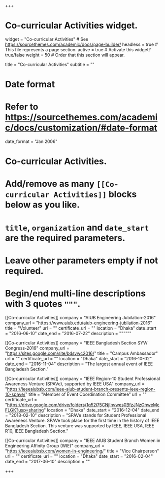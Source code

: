
+++
# Co-curricular Activities widget.
widget = "Co-curricular Activities"  # See https://sourcethemes.com/academic/docs/page-builder/
headless = true  # This file represents a page section.
active = true  # Activate this widget? true/false
weight = 50  # Order that this section will appear.

title = "Co-curricular Activities"
subtitle = ""

# Date format
#   Refer to https://sourcethemes.com/academic/docs/customization/#date-format
date_format = "Jan 2006"

# Co-curricular Activities.
#   Add/remove as many `[[Co-curricular Activities]]` blocks below as you like.
#   `title`, `organization` and `date_start` are the required parameters.
#   Leave other parameters empty if not required.
#   Begin/end multi-line descriptions with 3 quotes `"""`.

[[Co-curricular Activities]]
  company = "AIUB Engineering Jubilation-2016"
  company_url = "https://www.aiub.edu/aiub-engineering-jubilation-2016"
  title = "Volunteer"
  url = ""
  certificate_url = ""
  location = "Dhaka"
  date_start = "2016-06-10"
  date_end = "2016-07-22"
  description = """"""

[[Co-curricular Activities]]
  company = "IEEE Bangladesh Section SYW Congress-2016"
  company_url = "https://sites.google.com/site/bdsywc2016/"
  title = "Campus Ambassador"
  url = ""
  certificate_url = ""
  location = "Dhaka"
  date_start = "2016-10-02"
  date_end = "2016-11-04"
  description = "The largest annual event of IEEE Bangladesh Section."
  
[[Co-curricular Activities]]
  company = "IEEE Region-10 Student Professional Awareness Venture (SPAVe), supported by IEEE USA"
  company_url = "https://ieeeaiubsb.com/ieee-aiub-student-branch-presents-ieee-region-10-spave/"
  title = "Member of Event Coordination Committee"
  url = ""
  certificate_url = "https://drive.google.com/drive/folders/1q52i75CNjInvwes0BfzJNzOhweMcFLGK?usp=sharing"
  location = "Dhaka"
  date_start = "2016-12-04"
  date_end = "2018-02-10"
  description = "SPAVe stands for Student Professional Awareness Venture. SPAVe took place for the first time in the history of IEEE Bangladesh Section. This venture was supported by IEEE, IEEE USA, IEEE R10, IEEE Bangladesh Section."
  
  [[Co-curricular Activities]]
  company = "IEEE AIUB Student Branch Women in Engineering Affinity Group (WIE)"
  company_url = "https://ieeeaiubsb.com/women-in-engineering/"
  title = "Vice Chairperson"
  url = ""
  certificate_url = ""
  location = "Dhaka"
  date_start = "2016-02-04"
  date_end = "2017-06-10"
  description = ""

+++
